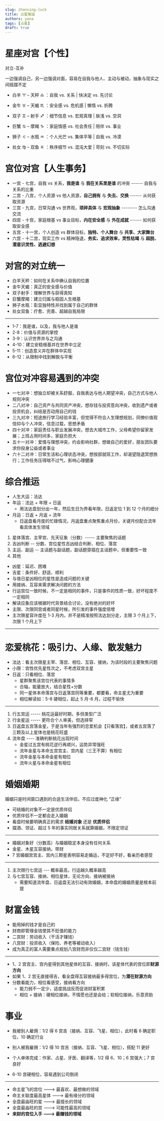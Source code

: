 ```yaml
---
slug: zhanxing-luck
title: 占星推运
authors: yana
tags: [占星]
draft: true
---
```


# 星座对宫【个性】

对立-互补

一边强调自己，另一边强调对面，容易在自我与他人、主动与被动，抽象与现实之间摇摆不定

- 白羊 ♈︎ – 天秤 ♎︎ ：自我 vs. 关系 | 快决定 vs. 先讨论
- 金牛 ♉︎ – 天蝎 ♏︎ ：安全感 vs. 危机感 | 懒惰 vs. 折腾
- 双子 ♊︎ – 射手 ♐︎ ：细节信息 vs. 宏观真理 | 肤浅 vs. 空洞

- 巨蟹 ♋︎ – 摩羯 ♑︎ ：家庭情感 vs. 社会责任 | 陪伴 vs. 事业
- 狮子 ♌︎ – 水瓶 ♒︎ ：个人光芒 vs. 集体平等 | 自我 vs. 冷漠
- 处女 ♍︎ – 双鱼 ♓︎ ：秩序细节 vs. 混沌大爱 | 苛刻 vs. 不切实际

# 宫位对宫【人生事务】

- 一宫 - 七宫，自我 vs 关系，**我是谁** 与 **我在关系里是谁** 的冲突 ------ 自我与关系的比重
- 二宫 - 八宫，个人资源 vs 他人资源，**自己拥有** 与 **失去、交换** ------ 从何获取资源
- 三宫 - 九宫，日常沟通 vs 世界观，**琐碎具体** 与 **宏观抽象** -------- 怎么沟通交流
- 四宫 - 十宫，家庭根基 vs 事业目标，**内在安全感** 与 **外在成就** ------ 如何获取安全感
- 五宫 - 十一宫，个人创造 vs 群体目标，**独特、个人舞台** 与 **共享、大家舞台**
- 六宫 - 十二宫，现实工作 vs 精神隐退，**务实、追求效率，灵性枯竭** 与 **超脱、潜意识灵性、逃避幻想**

# 对宫的对立统一

- 白羊天秤：如何在关系中确认自我的位置
- 金牛天蝎：真正的安全感与价值
- 双子射手：理解世界与获得真知
- 巨蟹摩羯：建立归属与稳固人生根基
- 狮子水瓶：彰显独特性并找到属于自己的群体
- 处女双鱼：疗愈、完善、超越自我局限

---

- 1-7：我是谁，以及，我与他人是谁
- 2-8：价值与资源的掌控
- 3-9：认识世界并与之沟通
- 4-10：建立安稳根基并在世界中立足
- 5-11：创造意义并在群体中实现
- 6-12：从限制中找到解脱与平衡

# 宫位对冲容易遇到的冲突

- 一七对冲：想独立却被关系舒服，自我表达与他人期望冲突，自己方式与他人规则冲突
- 二八对冲：自己资产与共同资产冲突，想存钱与投资意向冲突，收到遗产或者投资机会，纠结是否动用自己的钱
- 三九对冲：短途旅行学习经验丰富，但觉得不符合人生理想规划，同僚价值观信仰与个人冲突，信息过载，思想矛盾
- 四十对冲：家庭责任与职业发展冲突，想去大城市工作，父母希望你留家发展；上班占用时间多，家庭负担大
- 五十一对冲：爱情与理想冲突，约会影响社群，想做自己的爱好，朋友团队要求你投身公益或者事业
- 六十二对冲：日常生活和心理状态冲突，想按部就班工作，却渴望隐退冥想旅行；工作任务压得喘不过气，影响心理健康

# 综合推运

- 人生大运：法达
- 年运：法达 + 年限 + 日返
  - 用法达盘划分出一年，然后生日为界看年限，日返定位 1 到 12 个月的细分
- 月运：日返 + 月返 + 流年
  - 日返盘看月度的忙碌情况，月返盘重点聚焦重点月份，关键月份配合流年看具体发生领域

1. 星体落宫、主宰宫、先天征象（分数）----- 主要聚焦的话题
2. 吉凶判断 -- 分数、宫位星性吉凶结合判断、相位、落宫
3. 主运、副运 -- 主话题与副话题，副话题穿插在主话题中，但重要性一致
4. 其他

- 凶星：延迟、困难
- 吉星：条件好、舒适、顺利
- 与值日星凶相位的星性是造成问题的关键
- 用接纳、互容来需求解决问题的方法
- 行运宫位一致时候，不一定是相同的事件，只是事件的性质一致，好坏程度不一定相同
- 解读应象应该根据时代背景结合讨论，没有绝对的好坏
- 主限、次限同宫或者同星时候，所引发的事件强度倍增
- 主次限星容许度在 1-3 月内，并不是精准按照法达划分走，主限 3 个月上下，次限 1 个月上下

---

# 恋爱桃花：吸引力、人缘、散发魅力

- 法达：看主次限星主宰、落宫、相位、互容、接纳，为该时段的主要聚焦问题
- 小限：宫性优先星性次之，不考虑双宫主星
- 日返：只看相位、落宫
  - 星群聚焦该宫位代表的事情多
  - 合轴，能量放大，结合星性+分数
  - 同一星体本命落宫与日返落宫同等重要，都要看，命主星尤为重要
  - 相位解读如：5-8 硬相位，起止 5 月-8 月，过程不愉快

---

1. 行五宫运 ----- 桃花运最好时期，多但类型广泛
2. 行金星运 ----- 更符合个人审美，但选择窄
3. 日返盘五宫落金星，于是当年有强烈的恋爱机会【只看落宫】，或者五宫落了三颗及以上星体也是桃花旺盛
4. 流年盘 ---- 准确判断桃花出现时间
   - 金星过五宫有桃花逆行再顺兴，运势异常强旺
   - 流年金星与本命五宫宫主、宫内星（三王不算）有相位
   - 流年金星与本命金星有相位
   - 流年火星与本命金星有相位

# 婚姻婚期

婚姻只是时间窗口遇到的合适生活伴侣，不应过度神化 “正缘”

- 可结婚的对象不一定是优质伴侣
- 优质伴侣不一定都会走入婚姻
- 看盘时候要明确真正的需求 **结婚对象** 还是 **优质伴侣**
- 摆酒、领证、超过 5 年的事实同居关系就算婚姻，不限定领证

---

- 婚姻对象好（分数高）与婚姻稳定本身没有任何关系
- 金星、木星互容接纳，带财
- 7 宫婚姻宫宫主、宫内三颗星表明容易走婚运，不定好不好，看亲历者感受

---

1. 主次限行七宫运 --- 概率最高，行运越久概率越高
2. 与七宫互容、接纳、相位星体，无论方向、接纳被接纳
   - 需要知道流年盘、日返盘无法引动有效婚姻，本命盘的婚姻质量是根本前提

# 财富金钱

- 能用掉的钱才是自己的
- 财商即管理金钱使其不贬值的能力
- 二宫财：劳动收入（干活才赚钱）
- 八宫财：投资收入（保险、养老等被动收入）
- 成为真正的富人需要重点规划八宫财而非仅仅二宫财（钱生钱）

---

- 1、2 宫宫主、宫内星得到其他星体的互容、接纳时，该星体代表的宫位即**财源方向**
- 如果 1、2 宫无直接得吉，看全盘得互容接纳最多得宫位，为**潜在财源方向**
- 分数看能力，相位看感受，接纳看方向
  - 能力弱不一定少，适度挑战反而促进财富积累
  - 相位 + 接纳：硬相位接纳，不情愿也还是会给；软相位接纳，乐意资助

# 事业

- 我被别人雇佣：1/2 得 6 宫吉（接纳、互容、飞星、相位），此时看 6 确定职位，10 确定行业
- 别人被我雇佣：1/2 得 10 宫吉（接纳、互容、飞星、相位），搭配 11 更好
- 个人单体完成：作家、占星、牙医、翻译等，1/2 得 6、10；6 宫强大；7 宫良好

- 6-10 宫硬相位，容易遇到公司倒闭

---

- 命主星飞的宫位 ---> 最喜欢、最想做的领域
- 命主关联度最高星体 ---> 最有缘分的领域
- 全盘最庙旺的星 ---> 最擅长的领域
- 全盘最庙旺的宫 ---> 可能性最高的领域
- **来财的宫位入手 ---> 最赚钱的领域**
